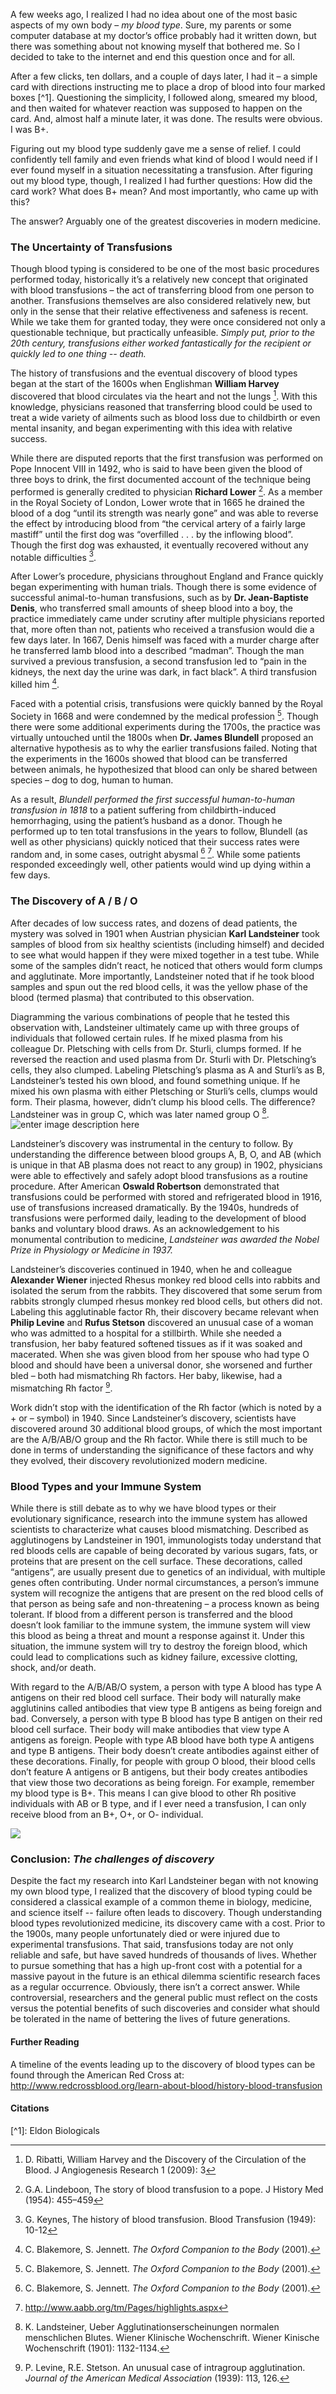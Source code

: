 A few weeks ago, I realized I had no idea about one of the most basic aspects of my own body – *my blood type*. Sure, my parents or some computer database at my doctor’s office probably had it written down, but there was something about not knowing myself that bothered me. So I decided to take to the internet and end this question once and for all.

After a few clicks, ten dollars, and a couple of days later, I had it – a simple card with directions instructing me to place a drop of blood into four marked boxes [^1]. Questioning the simplicity, I followed along, smeared my blood, and then waited for whatever reaction was supposed to happen on the card. And, almost half a minute later, it was done. The results were obvious. I was B+.

Figuring out my blood type suddenly gave me a sense of relief. I could confidently tell family and even friends what kind of blood I would need if I ever found myself in a situation necessitating a transfusion. After figuring out my blood type, though, I realized I had further questions: How did the card work? What does B+ mean? And most importantly, who came up with this?

The answer? Arguably one of the greatest discoveries in modern medicine.

### The Uncertainty of Transfusions
Though blood typing is considered to be one of the most basic procedures performed today, historically it’s a relatively new concept that originated with blood transfusions – the act of transferring blood from one person to another. Transfusions themselves are also considered relatively new, but only in the sense that their relative effectiveness and safeness is recent. While we take them for granted today, they were once considered not only a questionable technique, but practically unfeasible. *Simply put, prior to the 20th century, transfusions either worked fantastically for the recipient or quickly led to one thing -- death.*

The history of transfusions and the eventual discovery of blood types began at the start of the 1600s when Englishman **William Harvey** discovered that blood circulates via the heart and not the lungs [^2]. With this knowledge, physicians reasoned that transferring blood could be used to treat a wide variety of ailments such as blood loss due to childbirth or even mental insanity, and began experimenting with this idea with relative success.

While there are disputed reports that the first transfusion was performed on Pope Innocent VIII in 1492, who is said to have been given the blood of three boys to drink, the first documented account of the technique being performed is generally credited to physician **Richard Lower** [^3]. As a member in the Royal Society of London, Lower wrote that in 1665 he drained the blood of a dog “until its strength was nearly gone” and was able to reverse the effect by introducing blood from “the cervical artery of a fairly large mastiff” until the first dog was “overfilled . . . by the inflowing blood”. Though the first dog was exhausted, it eventually recovered without any notable difficulties [^4].

After Lower’s procedure, physicians throughout England and France quickly began experimenting with human trials. Though there is some evidence of successful animal-to-human transfusions, such as by **Dr. Jean-Baptiste Denis**, who transferred small amounts of sheep blood into a boy, the practice immediately came under scrutiny after multiple physicians reported that, more often than not, patients who received a transfusion would die a few days later. In 1667, Denis himself was faced with a murder charge after he transferred lamb blood into a described “madman”. Though the man survived a previous transfusion, a second transfusion led to “pain in the kidneys, the next day the urine was dark, in fact black”. A third transfusion killed him [^5].

Faced with a potential crisis, transfusions were quickly banned by the Royal Society in 1668 and were condemned by the medical profession [^5]. Though there were some additional experiments during the 1700s, the practice was virtually untouched until the 1800s when **Dr. James Blundell** proposed an alternative hypothesis as to why the earlier transfusions failed. Noting that the experiments in the 1600s showed that blood can be transferred between animals, he hypothesized that blood can only be shared between species – dog to dog, human to human.

As a result, *Blundell performed the first successful human-to-human transfusion in 1818* to a patient suffering from childbirth-induced hemorrhaging, using the patient’s husband as a donor. Though he performed up to ten total transfusions in the years to follow, Blundell (as well as other physicians) quickly noticed that their success rates were random and, in some cases, outright abysmal [^5] [^6]. While some patients responded exceedingly well, other patients would wind up dying within a few days.

### The Discovery of A / B / O
After decades of low success rates, and dozens of dead patients, the mystery was solved in 1901 when Austrian physician **Karl Landsteiner** took samples of blood from six healthy scientists (including himself) and decided to see what would happen if they were mixed together in a test tube. While some of the samples didn’t react, he noticed that others would form clumps and agglutinate. More importantly, Landsteiner noted that if he took blood samples and spun out the red blood cells, it was the yellow phase of the blood (termed plasma) that contributed to this observation.

Diagramming the various combinations of people that he tested this observation with, Landsteiner ultimately came up with three groups of individuals that followed certain rules. If he mixed plasma from his colleague Dr. Pletsching with cells from Dr. Sturli, clumps formed. If he reversed the reaction and used plasma from Dr. Sturli with Dr. Pletsching’s cells, they also clumped. Labeling Pletsching’s plasma as A and Sturli’s as B, Landsteiner’s tested his own blood, and found something unique. If he mixed his own plasma with either Pletsching or Sturli’s cells, clumps would form. Their plasma, however, didn’t clump his blood cells. The difference? Landsteiner was in group C, which was later named group O [^7].
![enter image description here](Blood_Type_Table.jpg)

Landsteiner’s discovery was instrumental in the century to follow. By understanding the difference between blood groups A, B, O, and AB (which is unique in that AB plasma does not react to any group) in 1902, physicians were able to effectively and safely adopt blood transfusions as a routine procedure. After American **Oswald Robertson** demonstrated that transfusions could be performed with stored and refrigerated blood in 1916, use of transfusions increased dramatically. By the 1940s, hundreds of transfusions were performed daily, leading to the development of blood banks and voluntary blood draws. As an acknowledgement to his monumental contribution to medicine, *Landsteiner was awarded the Nobel Prize in Physiology or Medicine in 1937.*

Landsteiner’s discoveries continued in 1940, when he and colleague **Alexander Wiener** injected Rhesus monkey red blood cells into rabbits and isolated the serum from the rabbits. They discovered that some serum from rabbits strongly clumped rhesus monkey red blood cells, but others did not. Labeling this agglutinable factor Rh, their discovery became relevant when **Philip Levine** and **Rufus Stetson** discovered an unusual case of a woman who was admitted to a hospital for a stillbirth. While she needed a transfusion, her baby featured softened tissues as if it was soaked and macerated. When she was given blood from her spouse who had type O blood and should have been a universal donor, she worsened and further bled – both had mismatching Rh factors. Her baby, likewise, had a mismatching Rh factor [^8].

Work didn’t stop with the identification of the Rh factor (which is noted by a + or – symbol) in 1940. Since Landsteiner’s discovery, scientists have discovered around 30 additional blood groups, of which the most important are the A/B/AB/O group and the Rh factor. While there is still much to be done in terms of understanding the significance of these factors and why they evolved, their discovery revolutionized modern medicine.

### Blood Types and your Immune System
While there is still debate as to why we have blood types or their evolutionary significance, research into the immune system has allowed scientists to characterize what causes blood mismatching. Described as agglutinogens by Landsteiner in 1901, immunologists today understand that red bloods cells are capable of being decorated by various sugars, fats, or proteins that are present on the cell surface. These decorations, called “antigens”, are usually present due to genetics of an individual, with multiple genes often contributing. Under normal circumstances, a person’s immune system will recognize the antigens that are present on the red blood cells of that person as being safe and non-threatening – a process known as being tolerant. If blood from a different person is transferred and the blood doesn’t look familiar to the immune system, the immune system will view this blood as being a threat and mount a response against it. Under this situation, the immune system will try to destroy the foreign blood, which could lead to complications such as kidney failure, excessive clotting, shock, and/or death.

With regard to the A/B/AB/O system, a person with type A blood has type A antigens on their red blood cell surface. Their body will naturally make agglutinins called antibodies that view type B antigens as being foreign and bad. Conversely, a person with type B blood has type B antigen on their red blood cell surface. Their body will make antibodies that view type A antigens as foreign. People with type AB blood have both type A antigens and type B antigens. Their body doesn’t create antibodies against either of these decorations. Finally, for people with group O blood, their blood cells don’t feature A antigens or B antigens, but their body creates antibodies that view those two decorations as being foreign. For example, remember my blood type is B+.  This means I can give blood to other Rh positive individuals with AB or B type, and if I ever need a transfusion, I can only receive blood from an B+, O+, or O- individual.

![](Blood_Types_Cartoon2.jpg)

### Conclusion: *The challenges of discovery*
Despite the fact my research into Karl Landsteiner began with not knowing my own blood type, I realized that the discovery of blood typing could be considered a classical example of a common theme in biology, medicine, and science itself -- failure often leads to discovery. Though understanding blood types revolutionized medicine, its discovery came with a cost. Prior to the 1900s, many people unfortunately died or were injured due to experimental transfusions. That said, transfusions today are not only reliable and safe, but have saved hundreds of thousands of lives. Whether to pursue something that has a high up-front cost with a potential for a massive payout in the future is an ethical dilemma scientific research faces as a regular occurrence. Obviously, there isn’t a correct answer. While controversial, researchers and the general public must reflect on the costs versus the potential benefits of such discoveries and consider what should be tolerated in the name of bettering the lives of future generations.

#### Further Reading
A timeline of the events leading up to the discovery of blood types can be found through the American Red Cross at:
<http://www.redcrossblood.org/learn-about-blood/history-blood-transfusion>

#### Citations
<div id="citations"></div>
[^1]: Eldon Biologicals

[^2]: D. Ribatti, William Harvey and the Discovery of the Circulation of the Blood. J Angiogenesis Research 1 (2009): 3

[^3]: G.A. Lindeboon, The story of blood transfusion to a pope. J History Med (1954): 455–459

[^4]: G. Keynes, The history of blood transfusion. Blood Transfusion (1949): 10-12

[^5]: C. Blakemore,  S. Jennett. *The Oxford Companion to the Body* (2001).

[^6]: http://www.aabb.org/tm/Pages/highlights.aspx

[^7]: K. Landsteiner,  Ueber Agglutinationserscheinungen normalen menschlichen Blutes. Wiener Klinische Wochenschrift. Wiener Kinische Wochenschrift (1901): 1132-1134.

[^8]: P. Levine, R.E. Stetson.  An unusual case of intragroup agglutination. *Journal of the American Medical Association* (1939): 113, 126.
